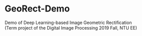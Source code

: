 # GeoRect-Demo
Demo of Deep Learning-based Image Geometric Rectification  
(Term project of the Digital Image Processing 2019 Fall, NTU EE)
